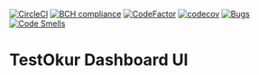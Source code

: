 [![CircleCI](https://circleci.com/gh/testokur/testokur-dashboard-ui.svg?style=svg)](https://circleci.com/gh/testokur/testokur-dashboard-ui)
[![BCH compliance](https://bettercodehub.com/edge/badge/NazmiAltun/testokur-dashboard-ui?branch=master)](https://bettercodehub.com/)
[![CodeFactor](https://www.codefactor.io/repository/github/testokur/testokur-dashboard-ui/badge)](https://www.codefactor.io/repository/github/nazmialtun/testokur-dashboard-ui)
[![codecov](https://codecov.io/gh/testokur/testokur-dashboard-ui/branch/master/graph/badge.svg)](https://codecov.io/gh/testokur/testokur-dashboard-ui)
[![Bugs](https://sonarcloud.io/api/project_badges/measure?project=NazmiAltun_testokur-dashboard-ui&metric=bugs)](https://sonarcloud.io/dashboard?id=NazmiAltun_testokur-dashboard-ui)
[![Code Smells](https://sonarcloud.io/api/project_badges/measure?project=NazmiAltun_testokur-dashboard-ui&metric=code_smells)](https://sonarcloud.io/dashboard?id=NazmiAltun_testokur-dashboard-ui)
# TestOkur Dashboard UI
